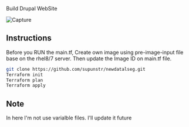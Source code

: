 
Build Drupal WebSite

![Capture](https://user-images.githubusercontent.com/42246100/126301830-2364614a-f35c-43c2-91af-62b3fa5f1144.PNG)

## Instructions

Before you RUN the main.tf, Create own image using pre-image-input file base on the rhel8/7 server.
Then update the Image ID on main.tf file.

```sh
git clone https://github.com/supunstr/newdatalseg.git
Terraform init 
Terraform plan
Terraform apply 
```
## Note
In here I'm not use varialble files. I'll update it future
